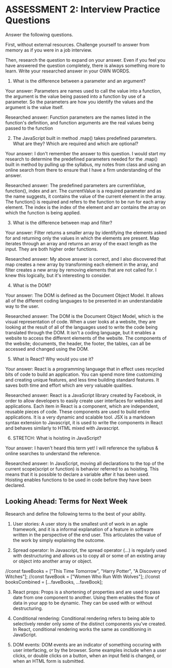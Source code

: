 # ASSESSMENT 2: Interview Practice Questions

Answer the following questions.

First, without external resources. Challenge yourself to answer from memory as if you were in a job interview.

Then, research the question to expand on your answer. Even if you feel you have answered the question completely, there is always something more to learn. Write your researched answer in your OWN WORDS.

1. What is the difference between a parameter and an argument?

Your answer: Parameters are names used to call the value into a function, the argument is the value being passed into a function by use of a parameter. So the parameters are how you identify the values and the argument is the value itself.


Researched answer: Function parameters are the names listed in the function's definition, and function arguments are the real values being passed to the function

2. The JavaScript built in method .map() takes predefined parameters. What are they? Which are required and which are optional?

Your answer: I don't remember the answer to this question. I would start my research to determine the predefined parameters needed for the .map() built in method by pulling up the syllabus, my notes from class and using an online search from there to ensure that I have a firm understanding of the answer.

Researched answer: The predefined parameters are currentValue, function(), index and arr. The currentValue is a required parameter and as the name suggests, it contains the value of the current element in the array. The function() is required and refers to the function to be run for each array element. The index is the index of the element and arr contains the array on which the function is being applied.

3. What is the difference between map and filter?

Your answer: Filter returns a smaller array by identifying the elements asked for and returning only the values in which the elements are present. Map iterates through an array and returns an array of the exact length as the input. They are both higher order functions.

Researched answer: My above answer is correct, and I also discovered that map creates a new array by transforming each element in the array, and filter creates a new array by removing elements that are not called for. I knew this logically, but it's interesting to consider. 

4. What is the DOM? 

Your answer: The DOM is defined as the Document Object Model. It allows all of the different coding languages to be presented in an understandable way to the user.

Researched answer: The DOM is the Document Object Model, which is the visual representation of code. When a user looks at a website, they are looking at the result of all of the languages used to write the code being translated through the DOM. It isn't a coding language, but it enables a website to access the different elements of the website. The components of the website; documents, the header, the footer, the tables, can all be accessed and changed using the DOM.

5. What is React? Why would you use it?

Your answer: React is a programming language that in effect uses recycled bits of code to build an application. You can spend more time customizing and creating unique features, and less time building standard features. It saves both time and effort which are very valuable qualities. 

Researched answer: React is a JavaScript library created by Facebook, in order to allow developers to easily create user interfaces for websites and applications. Each item in React is a component, which are independent, reusable pieces of code. These components are used to build entire applications. It is a very dynamic and scalable tool. JSX is a markdown syntax extension to Javascript, it is used to write the components in React and behaves similarly to HTML mixed with Javascript.

6. STRETCH: What is hoisting in JavaScript?

Your answer: I haven't heard this term yet! I will reference the syllabus & online searches to understand the reference.

Researched answer: In JavaScript, moving all declarations to the top of the current scope(script or function) is behavior referred to as hoisting. This means that it is possible to declare a variable after it has been used. Hoisting enables functions to be used in code before they have been declared.

## Looking Ahead: Terms for Next Week

Research and define the following terms to the best of your ability.

1. User stories: A user story is the smallest unit of work in an agile framework, and it is a informal explanation of a feature in software written in the perspective of the end user. This articulates the value of the work by simply explaining the outcome. 

2. Spread operator: In Javascript, the spread operator (...) is regularly used with destructuring and allows us to copy all or some of an existing array or object into another array or object.

//const faveBooks = ["This Time Tomorrow", "Harry Potter", "A Discovery of Witches"];
//const faveBook = ["Women Who Run With Wolves"];
//const booksCombined = [...faveBooks, ...faveBook];

3. React props: Props is a shortening of properties and are used to pass date from one component to another. Using them enables the flow of data in your app to be dynamic. They can be used with or without destructuring.

4. Conditional rendering: Conditional rendering refers to being able to selectively render only some of the distinct components you've created. In React, conditional rendering works the same as conditioning in JavaScript.

5. DOM events: DOM events are an indicator of something occuring with user interfacing, or by the browser. Some examples include when a user clicks, or double clicks on a button, when an input field is changed, or when an HTML form is submitted. 
